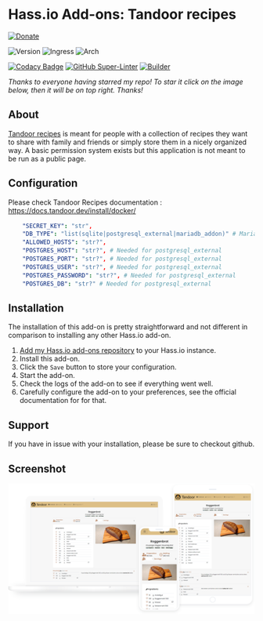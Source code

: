 # Hass.io Add-ons: Tandoor recipes

[![Donate][donation-badge]](https://www.buymeacoffee.com/alexbelgium)

![Version](https://img.shields.io/badge/dynamic/json?label=Version&query=%24.version&url=https%3A%2F%2Fraw.githubusercontent.com%2Falexbelgium%2Fhassio-addons%2Fmaster%2Ftandoor_recipes%2Fconfig.json)
![Ingress](https://img.shields.io/badge/dynamic/json?label=Ingress&query=%24.ingress&url=https%3A%2F%2Fraw.githubusercontent.com%2Falexbelgium%2Fhassio-addons%2Fmaster%2Ftandoor_recipes%2Fconfig.json)
![Arch](https://img.shields.io/badge/dynamic/json?color=success&label=Arch&query=%24.arch&url=https%3A%2F%2Fraw.githubusercontent.com%2Falexbelgium%2Fhassio-addons%2Fmaster%2Ftandoor_recipes%2Fconfig.json)

[![Codacy Badge](https://app.codacy.com/project/badge/Grade/9c6cf10bdbba45ecb202d7f579b5be0e)](https://www.codacy.com/gh/alexbelgium/hassio-addons/dashboard?utm_source=github.com&utm_medium=referral&utm_content=alexbelgium/hassio-addons&utm_campaign=Badge_Grade)
[![GitHub Super-Linter](https://github.com/alexbelgium/hassio-addons/workflows/Lint%20Code%20Base/badge.svg)](https://github.com/marketplace/actions/super-linter)
[![Builder](https://github.com/alexbelgium/hassio-addons/workflows/Builder/badge.svg)](https://github.com/alexbelgium/hassio-addons/actions/workflows/builder.yaml)

[donation-badge]: https://img.shields.io/badge/Buy%20me%20a%20coffee-%23d32f2f?logo=buy-me-a-coffee&style=flat&logoColor=white

_Thanks to everyone having starred my repo! To star it click on the image below, then it will be on top right. Thanks!_

## About

[Tandoor recipes](https://github.com/TandoorRecipes/recipes) is meant for people with a collection of recipes they want to share with family and friends or simply store them in a nicely organized way. A basic permission system exists but this application is not meant to be run as a public page.

## Configuration

Please check Tandoor Recipes documentation : https://docs.tandoor.dev/install/docker/

```yaml
    "SECRET_KEY": "str",
    "DB_TYPE": "list(sqlite|postgresql_external|mariadb_addon)" # Mariadb is automatically configured is the addon is installed, sqlite does not need configuration
    "ALLOWED_HOSTS": "str?",
    "POSTGRES_HOST": "str?", # Needed for postgresql_external
    "POSTGRES_PORT": "str?", # Needed for postgresql_external
    "POSTGRES_USER": "str?", # Needed for postgresql_external
    "POSTGRES_PASSWORD": "str?", # Needed for postgresql_external
    "POSTGRES_DB": "str?" # Needed for postgresql_external
```

## Installation

The installation of this add-on is pretty straightforward and not different in
comparison to installing any other Hass.io add-on.

1. [Add my Hass.io add-ons repository][repository] to your Hass.io instance.
1. Install this add-on.
1. Click the `Save` button to store your configuration.
1. Start the add-on.
1. Check the logs of the add-on to see if everything went well.
1. Carefully configure the add-on to your preferences, see the official documentation for for that.

## Support

If you have in issue with your installation, please be sure to checkout github.

## Screenshot

![image](https://github.com/TandoorRecipes/recipes/raw/develop/docs/preview.png)

[repository]: https://github.com/alexbelgium/hassio-addons
